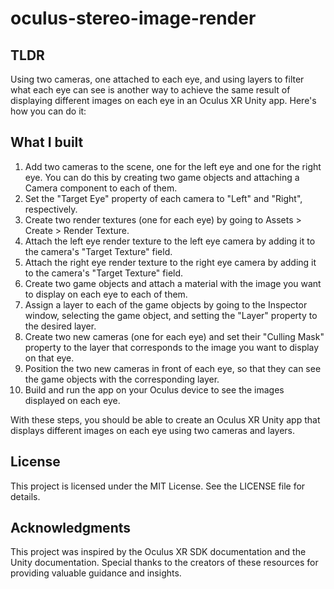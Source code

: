 # oculus-stereo-image-render

## TLDR
Using two cameras, one attached to each eye, and using layers to filter what each eye can see is another way to achieve the same result of displaying different images on each eye in an Oculus XR Unity app. Here's how you can do it:

 
## What I built

1. Add two cameras to the scene, one for the left eye and one for the right eye. You can do this by creating two game objects and attaching a Camera component to each of them.
2. Set the "Target Eye" property of each camera to "Left" and "Right", respectively.
3. Create two render textures (one for each eye) by going to Assets > Create > Render Texture.
4. Attach the left eye render texture to the left eye camera by adding it to the camera's "Target Texture" field.
5. Attach the right eye render texture to the right eye camera by adding it to the camera's "Target Texture" field.
6. Create two game objects and attach a material with the image you want to display on each eye to each of them.
7. Assign a layer to each of the game objects by going to the Inspector window, selecting the game object, and setting the "Layer" property to the desired layer.
8. Create two new cameras (one for each eye) and set their "Culling Mask" property to the layer that corresponds to the image you want to display on that eye.
9. Position the two new cameras in front of each eye, so that they can see the game objects with the corresponding layer.
10. Build and run the app on your Oculus device to see the images displayed on each eye.

With these steps, you should be able to create an Oculus XR Unity app that displays different images on each eye using two cameras and layers.

## License
This project is licensed under the MIT License. See the LICENSE file for details.

## Acknowledgments
This project was inspired by the Oculus XR SDK documentation and the Unity documentation. Special thanks to the creators of these resources for providing valuable guidance and insights.
